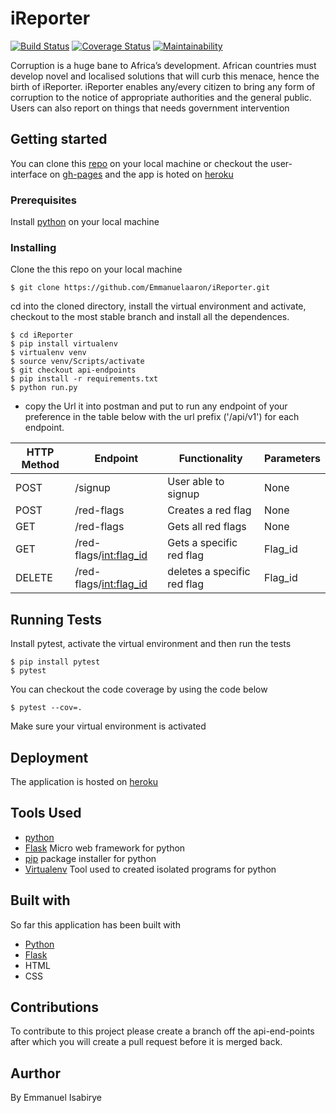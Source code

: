 # iReporter
[![Build Status](https://travis-ci.org/Emmanuelaaron/iReporter.svg?branch=api-end-points)](https://travis-ci.org/Emmanuelaaron/iReporter)
[![Coverage Status](https://coveralls.io/repos/github/Emmanuelaaron/iReporter/badge.svg?branch=api-end-points)](https://coveralls.io/github/Emmanuelaaron/iReporter?branch=api-end-points)
[![Maintainability](https://api.codeclimate.com/v1/badges/16dced1073a6f03e1ed2/maintainability)](https://codeclimate.com/github/Emmanuelaaron/iReporter/maintainability)

Corruption is a huge bane to Africa’s development. African countries must develop novel and localised solutions that will curb this menace, hence the birth of iReporter. iReporter enables any/every citizen to bring any form of corruption to the notice of appropriate authorities and the general public. Users can also report on things that needs government intervention

## Getting started
You can clone this [repo](https://github.com/Emmanuelaaron/iReporter.git) on your local machine or checkout the user-interface on [gh-pages](https://emmanuelaaron.github.io/iReporter/UI/temps/start_page) and the app is hoted on [heroku](https://ireportere.herokuapp.com/)

### Prerequisites
Install [python](https://www.python.org/downloads/release/python-371/) on your local machine

### Installing
Clone the this repo on your local machine
```
$ git clone https://github.com/Emmanuelaaron/iReporter.git
```
cd into the cloned directory, install the virtual environment and activate, checkout to the most stable branch and install all the dependences.
```
$ cd iReporter
$ pip install virtualenv
$ virtualenv venv
$ source venv/Scripts/activate
$ git checkout api-endpoints
$ pip install -r requirements.txt
$ python run.py
```
* copy the Url it into postman and put to run any endpoint of your preference in the table below with the url prefix ('/api/v1') for each endpoint.

HTTP Method | Endpoint | Functionality | Parameters 
------------|----------|---------------|------------
POST | /signup | User able to signup | None
POST | /red-flags | Creates a red flag| None
GET | /red-flags | Gets all red flags | None
GET | /red-flags/<int:flag_id> | Gets a specific red flag | Flag_id
DELETE | /red-flags/<int:flag_id> | deletes a specific red flag | Flag_id

## Running Tests
Install pytest, activate the virtual environment and then run the tests
```
$ pip install pytest
$ pytest
```
You can checkout the code coverage by using the code below
```
$ pytest --cov=.
```
Make sure your virtual environment is activated

## Deployment
The application is hosted on [heroku](https://ireportere.herokuapp.com/)

## Tools Used
* [python](https://www.python.org/downloads/release/python-371/)
* [Flask](http://flask.pocoo.org/) Micro web framework for python
* [pip](https://pip.pypa.io/en/stable/) package installer for python
* [Virtualenv](https://virtualenv.pypa.io/en/stable/) Tool used to created isolated programs for python

## Built with
So far this application has been built with
* [Python](https://www.python.org/downloads/release/python-371/)
* [Flask](http://flask.pocoo.org/)
* HTML
* CSS

## Contributions
To contribute to this project please create a branch off the api-end-points after which you will create a pull request before it is merged back.

## Aurthor
By Emmanuel Isabirye
